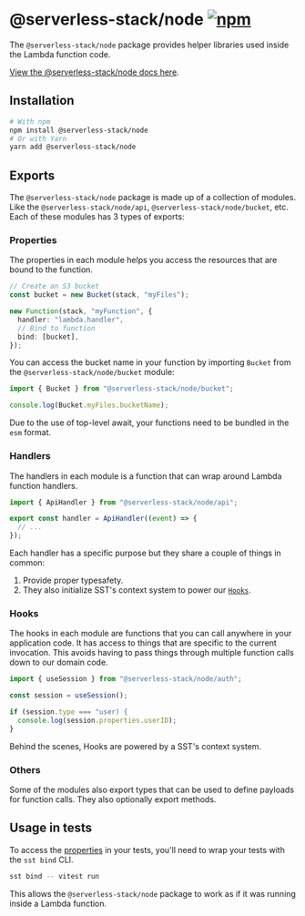 # @serverless-stack/node [![npm](https://img.shields.io/npm/v/@serverless-stack/node.svg?style=flat-square)](https://www.npmjs.com/package/@serverless-stack/node)

The `@serverless-stack/node` package provides helper libraries used inside the Lambda function code.

[View the @serverless-stack/node docs here](https://docs.sst.dev/clients).

## Installation

```bash
# With npm
npm install @serverless-stack/node
# Or with Yarn
yarn add @serverless-stack/node
```

## Exports

The `@serverless-stack/node` package is made up of a collection of modules. Like the `@serverless-stack/node/api`, `@serverless-stack/node/bucket`, etc. Each of these modules has 3 types of exports:

### Properties

The properties in each module helps you access the resources that are bound to the function.

```ts
// Create an S3 bucket
const bucket = new Bucket(stack, "myFiles");

new Function(stack, "myFunction", {
  handler: "lambda.handler",
  // Bind to function
  bind: [bucket],
});
```

You can access the bucket name in your function by importing `Bucket` from the `@serverless-stack/node/bucket` module:

```ts
import { Bucket } from "@serverless-stack/node/bucket";

console.log(Bucket.myFiles.bucketName);
```

Due to the use of top-level await, your functions need to be bundled in the `esm` format.

### Handlers

The handlers in each module is a function that can wrap around Lambda function handlers.

```js
import { ApiHandler } from "@serverless-stack/node/api";

export const handler = ApiHandler((event) => {
  // ...
});
```

Each handler has a specific purpose but they share a couple of things in common:

1. Provide proper typesafety.
2. They also initialize SST's context system to power our [`Hooks`](#hooks).

### Hooks

The hooks in each module are functions that you can call anywhere in your application code. It has access to things that are specific to the current invocation. This avoids having to pass things through multiple function calls down to our domain code.

```ts
import { useSession } from "@serverless-stack/node/auth";

const session = useSession();

if (session.type === "user) {
  console.log(session.properties.userID);
}
```

Behind the scenes, Hooks are powered by a SST's context system.

### Others

Some of the modules also export types that can be used to define payloads for function calls. They also optionally export methods.

## Usage in tests

To access the [properties](#properties) in your tests, you'll need to wrap your tests with the `sst bind` CLI.

```bash
sst bind -- vitest run
```

This allows the `@serverless-stack/node` package to work as if it was running inside a Lambda function.
